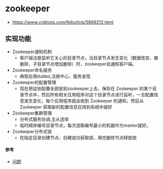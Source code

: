 #   zookeeper
*   https://www.cnblogs.com/felixzh/p/5869212.html

## 实现功能
*   Zookeeper通知机制
    *   客户端注册监听它关心的目录节点，当目录节点发生变化（数据改变、被删除、子目录节点增加删除）时，zookeeper会通知客户端。
*   Zookeeper命名服务
    -   典型应用dubbo,注册中心，服务发现
*   Zookeeper的配置管理
    -   现在把这些配置全部放到zookeeper上去，保存在 Zookeeper 的某个目录节点中，然后所有相关应用程序对这个目录节点进行监听，一旦配置信息发生变化，每个应用程序就会收到 Zookeeper 的通知，然后从 Zookeeper 获取新的配置信息应用到系统中就好
*   Zookeeper集群管理
    -   分布式服务协调,主从选举
    -   临时顺序编号目录节点，每次选取编号最小的机器作为master就好。
*   Zookeeper分布式锁
    -   在指定目录创建节点，创建成功获取锁，用完删除节点释放锁





####  参考

* [问题](https://mp.weixin.qq.com/s?__biz=MzU3NTE2NzAxNQ==&mid=2247485984&idx=1&sn=0d43762daaaad896817ff4dfaeec8ffe&chksm=fd260568ca518c7e1df050e4d9a49938857e0c7524e064458e50bb6255ac588fdaf539345820&scene=126&sessionid=1592180847&key=6f737cad8e87f27e2e138fcc00c13b1658059a9e59bac083e3239164c906d68d76e9db98c295b633493e663f661e3fa7edef9fda33dabf40d3f10193222921a1877c3628c23ce741dd853f1d282342c8&ascene=1&uin=Mjk1NTAwNzcwMg%3D%3D&devicetype=Windows+10+x64&version=62090070&lang=zh_CN&exportkey=Abmlph0U3SqzcroShXm9r8Y%3D&pass_ticket=nduiLnnAugpuAKn5KpxvtrA1fEs5uu1JHiSG7daQkpVksaCPstZP%2FOpxqJ1lqxL2)